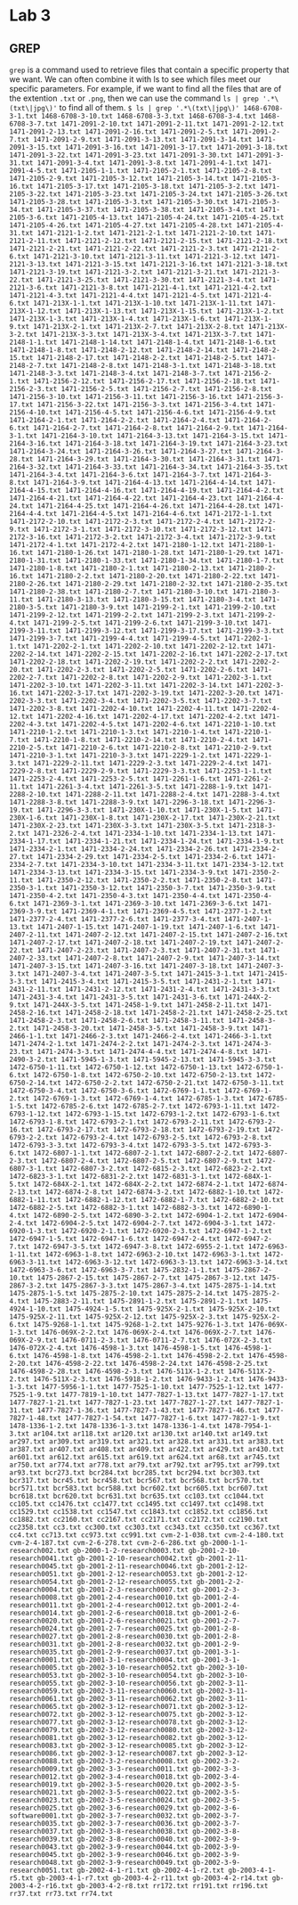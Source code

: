 Lab 3
=====
## GREP
`grep` is a command used to retrieve files that contain a specific property that we want. We can often combine it with ls to see which files meet our specific parameters. For example, if we want to find all the files that are of the extention `.txt` or `.png`, then we can use the command `ls | grep '.*\(txt\|jpg\)'` to find all of them.
`
$ ls | grep '.*\(txt\|jpg\)'
1468-6708-3-1.txt
1468-6708-3-10.txt
1468-6708-3-3.txt
1468-6708-3-4.txt
1468-6708-3-7.txt
1471-2091-2-10.txt
1471-2091-2-11.txt
1471-2091-2-12.txt
1471-2091-2-13.txt
1471-2091-2-16.txt
1471-2091-2-5.txt
1471-2091-2-7.txt
1471-2091-2-9.txt
1471-2091-3-13.txt
1471-2091-3-14.txt
1471-2091-3-15.txt
1471-2091-3-16.txt
1471-2091-3-17.txt
1471-2091-3-18.txt
1471-2091-3-22.txt
1471-2091-3-23.txt
1471-2091-3-30.txt
1471-2091-3-31.txt
1471-2091-3-4.txt
1471-2091-3-8.txt
1471-2091-4-1.txt
1471-2091-4-5.txt
1471-2105-1-1.txt
1471-2105-2-1.txt
1471-2105-2-8.txt
1471-2105-2-9.txt
1471-2105-3-12.txt
1471-2105-3-14.txt
1471-2105-3-16.txt
1471-2105-3-17.txt
1471-2105-3-18.txt
1471-2105-3-2.txt
1471-2105-3-22.txt
1471-2105-3-23.txt
1471-2105-3-24.txt
1471-2105-3-26.txt
1471-2105-3-28.txt
1471-2105-3-3.txt
1471-2105-3-30.txt
1471-2105-3-34.txt
1471-2105-3-37.txt
1471-2105-3-38.txt
1471-2105-3-4.txt
1471-2105-3-6.txt
1471-2105-4-13.txt
1471-2105-4-24.txt
1471-2105-4-25.txt
1471-2105-4-26.txt
1471-2105-4-27.txt
1471-2105-4-28.txt
1471-2105-4-31.txt
1471-2121-1-2.txt
1471-2121-2-1.txt
1471-2121-2-10.txt
1471-2121-2-11.txt
1471-2121-2-12.txt
1471-2121-2-15.txt
1471-2121-2-18.txt
1471-2121-2-21.txt
1471-2121-2-22.txt
1471-2121-2-3.txt
1471-2121-2-6.txt
1471-2121-3-10.txt
1471-2121-3-11.txt
1471-2121-3-12.txt
1471-2121-3-13.txt
1471-2121-3-15.txt
1471-2121-3-16.txt
1471-2121-3-18.txt
1471-2121-3-19.txt
1471-2121-3-2.txt
1471-2121-3-21.txt
1471-2121-3-22.txt
1471-2121-3-25.txt
1471-2121-3-30.txt
1471-2121-3-4.txt
1471-2121-3-6.txt
1471-2121-3-8.txt
1471-2121-4-1.txt
1471-2121-4-2.txt
1471-2121-4-3.txt
1471-2121-4-4.txt
1471-2121-4-5.txt
1471-2121-4-6.txt
1471-213X-1-1.txt
1471-213X-1-10.txt
1471-213X-1-11.txt
1471-213X-1-12.txt
1471-213X-1-13.txt
1471-213X-1-15.txt
1471-213X-1-2.txt
1471-213X-1-3.txt
1471-213X-1-4.txt
1471-213X-1-6.txt
1471-213X-1-9.txt
1471-213X-2-1.txt
1471-213X-2-7.txt
1471-213X-2-8.txt
1471-213X-3-2.txt
1471-213X-3-3.txt
1471-213X-3-4.txt
1471-213X-3-7.txt
1471-2148-1-1.txt
1471-2148-1-14.txt
1471-2148-1-4.txt
1471-2148-1-6.txt
1471-2148-1-8.txt
1471-2148-2-12.txt
1471-2148-2-14.txt
1471-2148-2-15.txt
1471-2148-2-17.txt
1471-2148-2-2.txt
1471-2148-2-5.txt
1471-2148-2-7.txt
1471-2148-2-8.txt
1471-2148-3-1.txt
1471-2148-3-18.txt
1471-2148-3-3.txt
1471-2148-3-4.txt
1471-2148-3-7.txt
1471-2156-2-1.txt
1471-2156-2-12.txt
1471-2156-2-17.txt
1471-2156-2-18.txt
1471-2156-2-3.txt
1471-2156-2-5.txt
1471-2156-2-7.txt
1471-2156-2-8.txt
1471-2156-3-10.txt
1471-2156-3-11.txt
1471-2156-3-16.txt
1471-2156-3-17.txt
1471-2156-3-22.txt
1471-2156-3-3.txt
1471-2156-3-4.txt
1471-2156-4-10.txt
1471-2156-4-5.txt
1471-2156-4-6.txt
1471-2156-4-9.txt
1471-2164-2-1.txt
1471-2164-2-2.txt
1471-2164-2-4.txt
1471-2164-2-6.txt
1471-2164-2-7.txt
1471-2164-2-8.txt
1471-2164-2-9.txt
1471-2164-3-1.txt
1471-2164-3-10.txt
1471-2164-3-13.txt
1471-2164-3-15.txt
1471-2164-3-16.txt
1471-2164-3-18.txt
1471-2164-3-19.txt
1471-2164-3-23.txt
1471-2164-3-24.txt
1471-2164-3-26.txt
1471-2164-3-27.txt
1471-2164-3-28.txt
1471-2164-3-29.txt
1471-2164-3-30.txt
1471-2164-3-31.txt
1471-2164-3-32.txt
1471-2164-3-33.txt
1471-2164-3-34.txt
1471-2164-3-35.txt
1471-2164-3-4.txt
1471-2164-3-6.txt
1471-2164-3-7.txt
1471-2164-3-8.txt
1471-2164-3-9.txt
1471-2164-4-13.txt
1471-2164-4-14.txt
1471-2164-4-15.txt
1471-2164-4-16.txt
1471-2164-4-19.txt
1471-2164-4-2.txt
1471-2164-4-21.txt
1471-2164-4-22.txt
1471-2164-4-23.txt
1471-2164-4-24.txt
1471-2164-4-25.txt
1471-2164-4-26.txt
1471-2164-4-28.txt
1471-2164-4-4.txt
1471-2164-4-5.txt
1471-2164-4-6.txt
1471-2172-1-1.txt
1471-2172-2-10.txt
1471-2172-2-3.txt
1471-2172-2-4.txt
1471-2172-2-9.txt
1471-2172-3-1.txt
1471-2172-3-10.txt
1471-2172-3-12.txt
1471-2172-3-16.txt
1471-2172-3-2.txt
1471-2172-3-4.txt
1471-2172-3-9.txt
1471-2172-4-1.txt
1471-2172-4-2.txt
1471-2180-1-12.txt
1471-2180-1-16.txt
1471-2180-1-26.txt
1471-2180-1-28.txt
1471-2180-1-29.txt
1471-2180-1-31.txt
1471-2180-1-33.txt
1471-2180-1-34.txt
1471-2180-1-7.txt
1471-2180-1-8.txt
1471-2180-2-1.txt
1471-2180-2-13.txt
1471-2180-2-16.txt
1471-2180-2-2.txt
1471-2180-2-20.txt
1471-2180-2-22.txt
1471-2180-2-26.txt
1471-2180-2-29.txt
1471-2180-2-32.txt
1471-2180-2-35.txt
1471-2180-2-38.txt
1471-2180-2-7.txt
1471-2180-3-10.txt
1471-2180-3-11.txt
1471-2180-3-13.txt
1471-2180-3-15.txt
1471-2180-3-4.txt
1471-2180-3-5.txt
1471-2180-3-9.txt
1471-2199-2-1.txt
1471-2199-2-10.txt
1471-2199-2-12.txt
1471-2199-2-2.txt
1471-2199-2-3.txt
1471-2199-2-4.txt
1471-2199-2-5.txt
1471-2199-2-6.txt
1471-2199-3-10.txt
1471-2199-3-11.txt
1471-2199-3-12.txt
1471-2199-3-17.txt
1471-2199-3-3.txt
1471-2199-3-7.txt
1471-2199-4-4.txt
1471-2199-4-5.txt
1471-2202-1-1.txt
1471-2202-2-1.txt
1471-2202-2-10.txt
1471-2202-2-12.txt
1471-2202-2-14.txt
1471-2202-2-15.txt
1471-2202-2-16.txt
1471-2202-2-17.txt
1471-2202-2-18.txt
1471-2202-2-19.txt
1471-2202-2-2.txt
1471-2202-2-20.txt
1471-2202-2-3.txt
1471-2202-2-5.txt
1471-2202-2-6.txt
1471-2202-2-7.txt
1471-2202-2-8.txt
1471-2202-2-9.txt
1471-2202-3-1.txt
1471-2202-3-10.txt
1471-2202-3-11.txt
1471-2202-3-14.txt
1471-2202-3-16.txt
1471-2202-3-17.txt
1471-2202-3-19.txt
1471-2202-3-20.txt
1471-2202-3-3.txt
1471-2202-3-4.txt
1471-2202-3-5.txt
1471-2202-3-7.txt
1471-2202-3-8.txt
1471-2202-4-10.txt
1471-2202-4-11.txt
1471-2202-4-12.txt
1471-2202-4-16.txt
1471-2202-4-17.txt
1471-2202-4-2.txt
1471-2202-4-3.txt
1471-2202-4-5.txt
1471-2202-4-6.txt
1471-2210-1-10.txt
1471-2210-1-2.txt
1471-2210-1-3.txt
1471-2210-1-4.txt
1471-2210-1-7.txt
1471-2210-1-8.txt
1471-2210-2-14.txt
1471-2210-2-4.txt
1471-2210-2-5.txt
1471-2210-2-6.txt
1471-2210-2-8.txt
1471-2210-2-9.txt
1471-2210-3-1.txt
1471-2210-3-3.txt
1471-2229-1-2.txt
1471-2229-1-3.txt
1471-2229-2-11.txt
1471-2229-2-3.txt
1471-2229-2-4.txt
1471-2229-2-8.txt
1471-2229-2-9.txt
1471-2229-3-3.txt
1471-2253-1-1.txt
1471-2253-2-4.txt
1471-2253-2-5.txt
1471-2261-1-6.txt
1471-2261-2-11.txt
1471-2261-3-4.txt
1471-2261-3-5.txt
1471-2288-1-9.txt
1471-2288-2-10.txt
1471-2288-2-11.txt
1471-2288-2-4.txt
1471-2288-3-4.txt
1471-2288-3-8.txt
1471-2288-3-9.txt
1471-2296-3-18.txt
1471-2296-3-19.txt
1471-2296-3-3.txt
1471-230X-1-10.txt
1471-230X-1-5.txt
1471-230X-1-6.txt
1471-230X-1-8.txt
1471-230X-2-17.txt
1471-230X-2-21.txt
1471-230X-2-23.txt
1471-230X-3-3.txt
1471-230X-3-5.txt
1471-2318-3-2.txt
1471-2326-2-4.txt
1471-2334-1-10.txt
1471-2334-1-13.txt
1471-2334-1-17.txt
1471-2334-1-21.txt
1471-2334-1-24.txt
1471-2334-1-9.txt
1471-2334-2-1.txt
1471-2334-2-24.txt
1471-2334-2-26.txt
1471-2334-2-27.txt
1471-2334-2-29.txt
1471-2334-2-5.txt
1471-2334-2-6.txt
1471-2334-2-7.txt
1471-2334-3-10.txt
1471-2334-3-11.txt
1471-2334-3-12.txt
1471-2334-3-13.txt
1471-2334-3-15.txt
1471-2334-3-9.txt
1471-2350-2-11.txt
1471-2350-2-12.txt
1471-2350-2-2.txt
1471-2350-2-8.txt
1471-2350-3-1.txt
1471-2350-3-12.txt
1471-2350-3-7.txt
1471-2350-3-9.txt
1471-2350-4-2.txt
1471-2350-4-3.txt
1471-2350-4-4.txt
1471-2350-4-6.txt
1471-2369-3-1.txt
1471-2369-3-10.txt
1471-2369-3-6.txt
1471-2369-3-9.txt
1471-2369-4-1.txt
1471-2369-4-5.txt
1471-2377-1-2.txt
1471-2377-2-4.txt
1471-2377-2-6.txt
1471-2377-3-4.txt
1471-2407-1-13.txt
1471-2407-1-15.txt
1471-2407-1-19.txt
1471-2407-1-6.txt
1471-2407-2-11.txt
1471-2407-2-12.txt
1471-2407-2-15.txt
1471-2407-2-16.txt
1471-2407-2-17.txt
1471-2407-2-18.txt
1471-2407-2-19.txt
1471-2407-2-22.txt
1471-2407-2-23.txt
1471-2407-2-3.txt
1471-2407-2-31.txt
1471-2407-2-33.txt
1471-2407-2-8.txt
1471-2407-2-9.txt
1471-2407-3-14.txt
1471-2407-3-15.txt
1471-2407-3-16.txt
1471-2407-3-18.txt
1471-2407-3-3.txt
1471-2407-3-4.txt
1471-2407-3-5.txt
1471-2415-3-1.txt
1471-2415-3-3.txt
1471-2415-3-4.txt
1471-2415-3-5.txt
1471-2431-2-1.txt
1471-2431-2-11.txt
1471-2431-2-12.txt
1471-2431-2-4.txt
1471-2431-3-3.txt
1471-2431-3-4.txt
1471-2431-3-5.txt
1471-2431-3-6.txt
1471-244X-2-9.txt
1471-244X-3-5.txt
1471-2458-1-9.txt
1471-2458-2-11.txt
1471-2458-2-16.txt
1471-2458-2-18.txt
1471-2458-2-21.txt
1471-2458-2-25.txt
1471-2458-2-3.txt
1471-2458-2-6.txt
1471-2458-3-11.txt
1471-2458-3-2.txt
1471-2458-3-20.txt
1471-2458-3-5.txt
1471-2458-3-9.txt
1471-2466-1-1.txt
1471-2466-2-3.txt
1471-2466-2-4.txt
1471-2466-3-1.txt
1471-2474-2-1.txt
1471-2474-2-2.txt
1471-2474-2-3.txt
1471-2474-3-23.txt
1471-2474-3-3.txt
1471-2474-4-4.txt
1471-2474-4-8.txt
1471-2490-3-2.txt
1471-5945-1-3.txt
1471-5945-2-13.txt
1471-5945-3-3.txt
1472-6750-1-11.txt
1472-6750-1-12.txt
1472-6750-1-13.txt
1472-6750-1-6.txt
1472-6750-1-8.txt
1472-6750-2-10.txt
1472-6750-2-13.txt
1472-6750-2-14.txt
1472-6750-2-2.txt
1472-6750-2-21.txt
1472-6750-3-11.txt
1472-6750-3-4.txt
1472-6750-3-6.txt
1472-6769-1-1.txt
1472-6769-1-2.txt
1472-6769-1-3.txt
1472-6769-1-4.txt
1472-6785-1-3.txt
1472-6785-1-5.txt
1472-6785-2-6.txt
1472-6785-2-7.txt
1472-6793-1-11.txt
1472-6793-1-12.txt
1472-6793-1-15.txt
1472-6793-1-2.txt
1472-6793-1-6.txt
1472-6793-1-8.txt
1472-6793-2-1.txt
1472-6793-2-11.txt
1472-6793-2-16.txt
1472-6793-2-17.txt
1472-6793-2-18.txt
1472-6793-2-19.txt
1472-6793-2-2.txt
1472-6793-2-4.txt
1472-6793-2-5.txt
1472-6793-2-8.txt
1472-6793-3-3.txt
1472-6793-3-4.txt
1472-6793-3-5.txt
1472-6793-3-6.txt
1472-6807-1-1.txt
1472-6807-2-1.txt
1472-6807-2-2.txt
1472-6807-2-3.txt
1472-6807-2-4.txt
1472-6807-2-5.txt
1472-6807-2-9.txt
1472-6807-3-1.txt
1472-6807-3-2.txt
1472-6815-2-3.txt
1472-6823-2-2.txt
1472-6823-3-1.txt
1472-6831-2-2.txt
1472-6831-3-1.txt
1472-684X-1-5.txt
1472-684X-2-1.txt
1472-684X-2-2.txt
1472-6874-2-1.txt
1472-6874-2-13.txt
1472-6874-2-8.txt
1472-6874-3-2.txt
1472-6882-1-10.txt
1472-6882-1-11.txt
1472-6882-1-12.txt
1472-6882-1-7.txt
1472-6882-2-10.txt
1472-6882-2-5.txt
1472-6882-3-1.txt
1472-6882-3-3.txt
1472-6890-1-4.txt
1472-6890-2-5.txt
1472-6890-3-2.txt
1472-6904-1-2.txt
1472-6904-2-4.txt
1472-6904-2-5.txt
1472-6904-2-7.txt
1472-6904-3-1.txt
1472-6920-1-3.txt
1472-6920-2-1.txt
1472-6920-2-3.txt
1472-6947-1-2.txt
1472-6947-1-5.txt
1472-6947-1-6.txt
1472-6947-2-4.txt
1472-6947-2-7.txt
1472-6947-3-5.txt
1472-6947-3-8.txt
1472-6955-2-1.txt
1472-6963-1-11.txt
1472-6963-1-8.txt
1472-6963-2-10.txt
1472-6963-3-1.txt
1472-6963-3-11.txt
1472-6963-3-12.txt
1472-6963-3-13.txt
1472-6963-3-14.txt
1472-6963-3-6.txt
1472-6963-3-7.txt
1475-2832-1-1.txt
1475-2867-2-10.txt
1475-2867-2-15.txt
1475-2867-2-7.txt
1475-2867-3-12.txt
1475-2867-3-2.txt
1475-2867-3-3.txt
1475-2867-3-4.txt
1475-2875-1-14.txt
1475-2875-1-5.txt
1475-2875-2-10.txt
1475-2875-2-14.txt
1475-2875-2-4.txt
1475-2883-2-11.txt
1475-2891-1-2.txt
1475-2891-2-1.txt
1475-4924-1-10.txt
1475-4924-1-5.txt
1475-925X-2-1.txt
1475-925X-2-10.txt
1475-925X-2-11.txt
1475-925X-2-12.txt
1475-925X-2-3.txt
1475-925X-2-6.txt
1475-9268-1-1.txt
1475-9268-1-2.txt
1475-9276-1-3.txt
1476-069X-1-3.txt
1476-069X-2-2.txt
1476-069X-2-4.txt
1476-069X-2-7.txt
1476-069X-2-9.txt
1476-0711-2-3.txt
1476-0711-2-7.txt
1476-072X-2-3.txt
1476-072X-2-4.txt
1476-4598-1-3.txt
1476-4598-1-5.txt
1476-4598-1-6.txt
1476-4598-1-8.txt
1476-4598-2-1.txt
1476-4598-2-2.txt
1476-4598-2-20.txt
1476-4598-2-22.txt
1476-4598-2-24.txt
1476-4598-2-25.txt
1476-4598-2-28.txt
1476-4598-2-3.txt
1476-511X-1-2.txt
1476-511X-2-2.txt
1476-511X-2-3.txt
1476-5918-1-2.txt
1476-9433-1-2.txt
1476-9433-1-3.txt
1477-5956-1-1.txt
1477-7525-1-10.txt
1477-7525-1-12.txt
1477-7525-1-9.txt
1477-7819-1-10.txt
1477-7827-1-13.txt
1477-7827-1-17.txt
1477-7827-1-21.txt
1477-7827-1-23.txt
1477-7827-1-27.txt
1477-7827-1-31.txt
1477-7827-1-36.txt
1477-7827-1-43.txt
1477-7827-1-46.txt
1477-7827-1-48.txt
1477-7827-1-54.txt
1477-7827-1-6.txt
1477-7827-1-9.txt
1478-1336-1-2.txt
1478-1336-1-3.txt
1478-1336-1-4.txt
1478-7954-1-3.txt
ar104.txt
ar118.txt
ar120.txt
ar130.txt
ar140.txt
ar149.txt
ar297.txt
ar309.txt
ar319.txt
ar321.txt
ar328.txt
ar331.txt
ar383.txt
ar387.txt
ar407.txt
ar408.txt
ar409.txt
ar422.txt
ar429.txt
ar430.txt
ar601.txt
ar612.txt
ar615.txt
ar619.txt
ar624.txt
ar68.txt
ar745.txt
ar750.txt
ar774.txt
ar778.txt
ar79.txt
ar792.txt
ar795.txt
ar799.txt
ar93.txt
bcr273.txt
bcr284.txt
bcr285.txt
bcr294.txt
bcr303.txt
bcr317.txt
bcr45.txt
bcr458.txt
bcr567.txt
bcr568.txt
bcr570.txt
bcr571.txt
bcr583.txt
bcr588.txt
bcr602.txt
bcr605.txt
bcr607.txt
bcr618.txt
bcr620.txt
bcr631.txt
bcr635.txt
cc103.txt
cc1044.txt
cc105.txt
cc1476.txt
cc1477.txt
cc1495.txt
cc1497.txt
cc1498.txt
cc1529.txt
cc1538.txt
cc1547.txt
cc1843.txt
cc1852.txt
cc1856.txt
cc1882.txt
cc2160.txt
cc2167.txt
cc2171.txt
cc2172.txt
cc2190.txt
cc2358.txt
cc3.txt
cc300.txt
cc303.txt
cc343.txt
cc350.txt
cc367.txt
cc4.txt
cc713.txt
cc973.txt
cc991.txt
cvm-2-1-038.txt
cvm-2-4-180.txt
cvm-2-4-187.txt
cvm-2-6-278.txt
cvm-2-6-286.txt
gb-2000-1-1-research002.txt
gb-2000-1-2-research0003.txt
gb-2001-2-10-research0041.txt
gb-2001-2-10-research0042.txt
gb-2001-2-11-research0045.txt
gb-2001-2-11-research0046.txt
gb-2001-2-12-research0051.txt
gb-2001-2-12-research0053.txt
gb-2001-2-12-research0054.txt
gb-2001-2-12-research0055.txt
gb-2001-2-2-research0004.txt
gb-2001-2-3-research0007.txt
gb-2001-2-3-research0008.txt
gb-2001-2-4-research0010.txt
gb-2001-2-4-research0011.txt
gb-2001-2-4-research0012.txt
gb-2001-2-4-research0014.txt
gb-2001-2-6-research0018.txt
gb-2001-2-6-research0020.txt
gb-2001-2-6-research0021.txt
gb-2001-2-7-research0024.txt
gb-2001-2-7-research0025.txt
gb-2001-2-8-research0027.txt
gb-2001-2-8-research0030.txt
gb-2001-2-8-research0031.txt
gb-2001-2-8-research0032.txt
gb-2001-2-9-research0035.txt
gb-2001-2-9-research0037.txt
gb-2001-3-1-research0001.txt
gb-2001-3-1-research0004.txt
gb-2001-3-1-research0005.txt
gb-2002-3-10-research0052.txt
gb-2002-3-10-research0053.txt
gb-2002-3-10-research0054.txt
gb-2002-3-10-research0055.txt
gb-2002-3-10-research0056.txt
gb-2002-3-11-research0059.txt
gb-2002-3-11-research0060.txt
gb-2002-3-11-research0061.txt
gb-2002-3-11-research0062.txt
gb-2002-3-11-research0065.txt
gb-2002-3-12-research0071.txt
gb-2002-3-12-research0072.txt
gb-2002-3-12-research0075.txt
gb-2002-3-12-research0077.txt
gb-2002-3-12-research0078.txt
gb-2002-3-12-research0079.txt
gb-2002-3-12-research0080.txt
gb-2002-3-12-research0081.txt
gb-2002-3-12-research0082.txt
gb-2002-3-12-research0083.txt
gb-2002-3-12-research0085.txt
gb-2002-3-12-research0086.txt
gb-2002-3-12-research0087.txt
gb-2002-3-12-research0088.txt
gb-2002-3-2-research0008.txt
gb-2002-3-2-research0009.txt
gb-2002-3-3-research0011.txt
gb-2002-3-3-research0012.txt
gb-2002-3-4-research0018.txt
gb-2002-3-4-research0019.txt
gb-2002-3-5-research0020.txt
gb-2002-3-5-research0021.txt
gb-2002-3-5-research0022.txt
gb-2002-3-5-research0023.txt
gb-2002-3-5-research0024.txt
gb-2002-3-5-research0025.txt
gb-2002-3-6-research0029.txt
gb-2002-3-6-software0001.txt
gb-2002-3-7-research0032.txt
gb-2002-3-7-research0035.txt
gb-2002-3-7-research0036.txt
gb-2002-3-7-research0037.txt
gb-2002-3-8-research0038.txt
gb-2002-3-8-research0039.txt
gb-2002-3-8-research0040.txt
gb-2002-3-9-research0043.txt
gb-2002-3-9-research0044.txt
gb-2002-3-9-research0045.txt
gb-2002-3-9-research0046.txt
gb-2002-3-9-research0048.txt
gb-2002-3-9-research0049.txt
gb-2002-3-9-research0051.txt
gb-2002-4-1-r1.txt
gb-2002-4-1-r2.txt
gb-2003-4-1-r5.txt
gb-2003-4-1-r7.txt
gb-2003-4-2-r11.txt
gb-2003-4-2-r14.txt
gb-2003-4-2-r16.txt
gb-2003-4-2-r8.txt
rr172.txt
rr191.txt
rr196.txt
rr37.txt
rr73.txt
rr74.txt
`